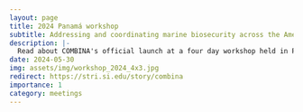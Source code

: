 ```yaml
---
layout: page
title: 2024 Panamá workshop
subtitle: Addressing and coordinating marine biosecurity across the Americas
description: |-
  Read about COMBINA's official launch at a four day workshop held in Panama City in March 2024.
date: 2024-05-30
img: assets/img/workshop_2024_4x3.jpg
redirect: https://stri.si.edu/story/combina
importance: 1
category: meetings
---
```

